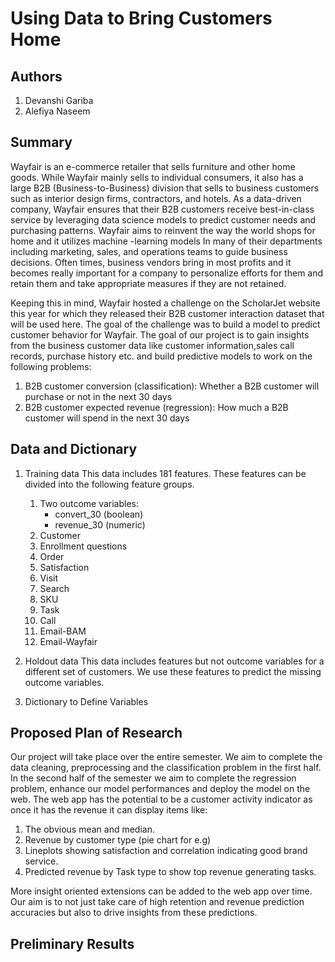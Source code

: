 # Using Data to Bring Customers Home

## Authors
1. Devanshi Gariba
2. Alefiya Naseem

## Summary
Wayfair is an e-commerce retailer that sells furniture and other home goods. While Wayfair mainly sells to individual consumers, it also has a large B2B (Business-to-Business) division that sells to business customers such as interior design firms, contractors, and hotels.
As a data-driven company, Wayfair ensures that their B2B customers receive best-in-class service by leveraging data science models to predict customer needs and purchasing patterns. Wayfair aims to reinvent the way the world shops for home and it utilizes machine -learning models
In many of their departments including marketing, sales, and operations teams to guide business decisions. 
Often times, business vendors bring in most profits and it becomes really important for a company to personalize efforts for them and retain them and take appropriate measures if they are not retained.


Keeping this in mind, Wayfair hosted a challenge on the ScholarJet website this year for which they released their B2B customer interaction dataset that will be used here. The goal of the challenge was to build a model to predict customer behavior for Wayfair. The goal of our project is to gain insights from the business customer data like customer information,sales call records, purchase history etc. and build predictive models to work on the following problems: 

1. B2B customer conversion (classification): Whether a B2B customer will purchase or not in the next 30 days
2. B2B customer expected revenue (regression): How much a B2B customer will spend in the next 30 days

## Data and Dictionary
1. Training data
This data includes 181 features. These features can be divided into the following feature groups.
	1. Two outcome variables:
		* convert_30 (boolean)
		* revenue_30 (numeric)
	2. Customer
	3. Enrollment questions
	4. Order
	5. Satisfaction
	6. Visit
	7. Search
	8. SKU
	9. Task
	10. Call
	11. Email-BAM
	12. Email-Wayfair

2. Holdout data
This data includes features but not outcome variables for a different set of customers. We use these features to predict the missing outcome variables.

3. Dictionary to Define Variables

##  Proposed Plan of Research

Our project will take place over the entire semester. We aim to complete the data cleaning, preprocessing and the classification problem in the first half. In the second half of the semester we aim to complete the regression problem, enhance our model performances and deploy the model on the web. The web app has the potential to be a customer activity indicator as once it has the revenue it can display items like: 
1. The obvious mean and median.
2. Revenue by customer type (pie chart for e.g)
3. Lineplots showing satisfaction and correlation indicating good brand service.
4. Predicted revenue by Task type to show top revenue generating tasks.

More insight oriented extensions can be added to the web app over time. Our aim is to not just take care of high retention and revenue prediction accuracies but also to drive insights from these predictions.

## Preliminary Results
